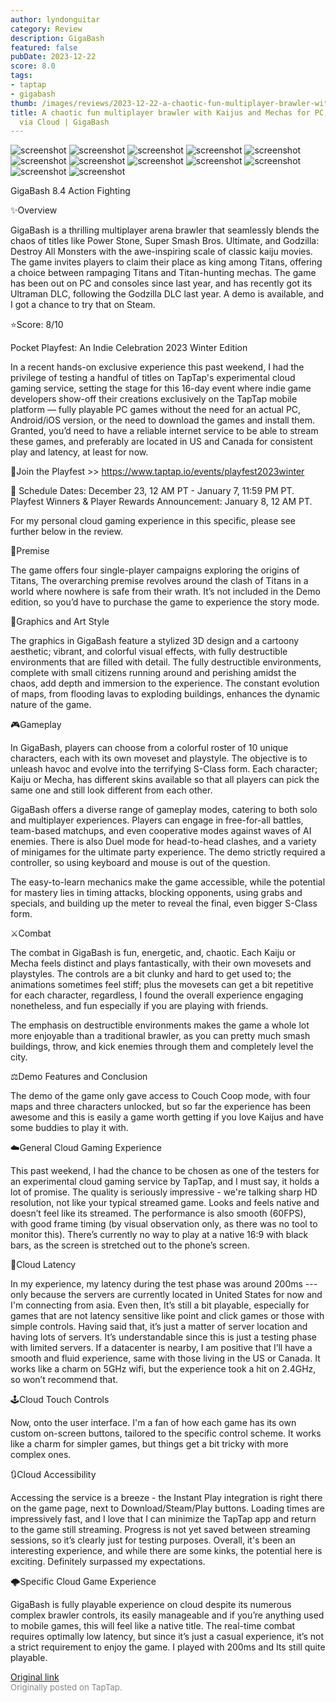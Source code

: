 ```yaml
---
author: lyndonguitar
category: Review
description: GigaBash
featured: false
pubDate: 2023-12-22
score: 8.0
tags:
- taptap
- gigabash
thumb: /images/reviews/2023-12-22-a-chaotic-fun-multiplayer-brawler-with-kaijus-and-mechas-for-pc-now-on-mobile-via-cloud---0.avif
title: A chaotic fun multiplayer brawler with Kaijus and Mechas for PC, now on Mobile
  via Cloud | GigaBash
---
```


<div class="gallery">
  <img src="/images/reviews/2023-12-22-a-chaotic-fun-multiplayer-brawler-with-kaijus-and-mechas-for-pc-now-on-mobile-via-cloud---0.avif" alt="screenshot" />
  <img src="/images/reviews/2023-12-22-a-chaotic-fun-multiplayer-brawler-with-kaijus-and-mechas-for-pc-now-on-mobile-via-cloud---1.avif" alt="screenshot" />
  <img src="/images/reviews/2023-12-22-a-chaotic-fun-multiplayer-brawler-with-kaijus-and-mechas-for-pc-now-on-mobile-via-cloud---2.avif" alt="screenshot" />
  <img src="/images/reviews/2023-12-22-a-chaotic-fun-multiplayer-brawler-with-kaijus-and-mechas-for-pc-now-on-mobile-via-cloud---3.avif" alt="screenshot" />
  <img src="/images/reviews/2023-12-22-a-chaotic-fun-multiplayer-brawler-with-kaijus-and-mechas-for-pc-now-on-mobile-via-cloud---4.avif" alt="screenshot" />
  <img src="/images/reviews/2023-12-22-a-chaotic-fun-multiplayer-brawler-with-kaijus-and-mechas-for-pc-now-on-mobile-via-cloud---5.avif" alt="screenshot" />
  <img src="/images/reviews/2023-12-22-a-chaotic-fun-multiplayer-brawler-with-kaijus-and-mechas-for-pc-now-on-mobile-via-cloud---6.avif" alt="screenshot" />
  <img src="/images/reviews/2023-12-22-a-chaotic-fun-multiplayer-brawler-with-kaijus-and-mechas-for-pc-now-on-mobile-via-cloud---7.avif" alt="screenshot" />
  <img src="/images/reviews/2023-12-22-a-chaotic-fun-multiplayer-brawler-with-kaijus-and-mechas-for-pc-now-on-mobile-via-cloud---8.avif" alt="screenshot" />
  <img src="/images/reviews/2023-12-22-a-chaotic-fun-multiplayer-brawler-with-kaijus-and-mechas-for-pc-now-on-mobile-via-cloud---9.avif" alt="screenshot" />
  <img src="/images/reviews/2023-12-22-a-chaotic-fun-multiplayer-brawler-with-kaijus-and-mechas-for-pc-now-on-mobile-via-cloud---10.avif" alt="screenshot" />
  <img src="/images/reviews/2023-12-22-a-chaotic-fun-multiplayer-brawler-with-kaijus-and-mechas-for-pc-now-on-mobile-via-cloud---11.avif" alt="screenshot" />
</div>

GigaBash
8.4
Action
Fighting

✨Overview

GigaBash is a thrilling multiplayer arena brawler that seamlessly blends the chaos of titles like Power Stone, Super Smash Bros. Ultimate, and Godzilla: Destroy All Monsters with the awe-inspiring scale of classic kaiju movies. The game invites players to claim their place as king among Titans, offering a choice between rampaging Titans and Titan-hunting mechas. The game has been out on PC and consoles since last year, and has recently got its Ultraman DLC, following the Godzilla DLC last year. A demo is available, and I got a chance to try that on Steam.

⭐️Score: 8/10

Pocket Playfest: An Indie Celebration 2023 Winter Edition

In a recent hands-on exclusive experience this past weekend, I had the privilege of testing a handful of titles on TapTap's experimental cloud gaming service, setting the stage for this 16-day event where indie game developers show-off their creations exclusively on the TapTap mobile platform — fully playable PC games without the need for an actual PC, Android/iOS version, or the need to download the games and install them.  Granted, you’d need to have a reliable internet service to be able to stream these games, and preferably are located in US and Canada for consistent play and latency, at least for now.

🔗Join the Playfest >>
https://www.taptap.io/events/playfest2023winter

📅 Schedule
Dates: December 23, 12 AM PT - January 7, 11:59 PM PT.
Playfest Winners & Player Rewards Announcement: January 8, 12 AM PT.

For my personal cloud gaming experience in this specific, please see further below in the review.

📖Premise

The game offers four single-player campaigns exploring the origins of Titans, The overarching premise revolves around the clash of Titans in a world where nowhere is safe from their wrath. It’s not included in the Demo edition, so you’d have to purchase the game to experience the story mode.

🎨Graphics and Art Style

The graphics in GigaBash feature a stylized 3D design and a cartoony aesthetic; vibrant, and colorful visual effects, with fully destructible environments that are filled with detail. The fully destructible environments, complete with small citizens running around and perishing amidst the chaos, add depth and immersion to the experience. The constant evolution of maps, from flooding lavas to exploding buildings, enhances the dynamic nature of the game.

🎮Gameplay

In GigaBash, players can choose from a colorful roster of 10 unique characters, each with its own moveset and playstyle. The objective is to unleash havoc and evolve into the terrifying S-Class form.  Each character; Kaiju or Mecha, has different skins available so that all players can pick the same one and still look different from each other.

GigaBash offers a diverse range of gameplay modes, catering to both solo and multiplayer experiences.  Players can engage in free-for-all battles, team-based matchups, and even cooperative modes against waves of AI enemies. There is also Duel mode for head-to-head clashes, and a variety of minigames for the ultimate party experience. The demo strictly required a controller, so using keyboard and mouse is out of the question.

The easy-to-learn mechanics make the game accessible, while the potential for mastery lies in timing attacks, blocking opponents, using grabs and specials, and building up the meter to reveal the final, even bigger S-Class form.

⚔️Combat

The combat in GigaBash is fun, energetic, and, chaotic. Each Kaiju or Mecha feels distinct and plays fantastically, with their own movesets and playstyles. The controls are a bit clunky and hard to get used to; the animations sometimes feel stiff; plus the movesets can get a bit repetitive for each character, regardless, I found the overall experience engaging nonetheless, and fun especially if you are playing with friends.

The emphasis on destructible environments makes the game a whole lot more enjoyable than a traditional brawler, as you can pretty much smash buildings, throw, and kick enemies through them and completely level the city.

⚖️Demo Features and Conclusion

The demo of the game only gave access to Couch Coop mode, with four maps and three characters unlocked, but so far the experience has been awesome and this is easily a game worth getting if you love Kaijus and have some buddies to play it with.

☁️General Cloud Gaming Experience

This past weekend, I had the chance to be chosen as one of the testers for an experimental cloud gaming service by TapTap, and I must say, it holds a lot of promise. The quality is seriously impressive - we're talking sharp HD resolution, not like your typical streamed game. Looks and feels native and doesn’t feel like its streamed. The performance is also smooth (60FPS), with good frame timing (by visual observation only, as there was no tool to monitor this). There’s currently no way to play at a native 16:9 with black bars, as the screen is stretched out to the phone’s screen.

📶Cloud Latency

In my experience, my latency during the test phase was around 200ms --- only because the servers are currently located in United States for now and I'm connecting from asia. Even then, It’s still a bit playable, especially for games that are not latency sensitive like point and click games or those with simple controls. Having said that, it’s just a matter of server location and having lots of servers. It’s understandable since this is just a testing phase with limited servers. If a datacenter is nearby, I am positive that I’ll have a smooth and fluid experience, same with those living in the US or Canada. It works like a charm on 5GHz wifi, but the experience took a hit on 2.4GHz, so won’t recommend that.

🕹Cloud Touch Controls

Now, onto the user interface. I'm a fan of how each game has its own custom on-screen buttons, tailored to the specific control scheme. It works like a charm for simpler games, but things get a bit tricky with more complex ones.

🔃Cloud Accessibility

Accessing the service is a breeze - the Instant Play integration is right there on the game page, next to Download/Steam/Play buttons.  Loading times are impressively fast, and I love that I can minimize the TapTap app and return to the game still streaming. Progress is not yet saved between streaming sessions, so it’s clearly just for testing purposes. Overall, it's been an interesting experience, and while there are some kinks, the potential here is exciting. Definitely surpassed my expectations.

🌩Specific Cloud Game Experience

GigaBash is fully playable experience on cloud despite its numerous complex brawler controls, its easily manageable and if you’re anything used to mobile games, this will feel like a native title. The real-time combat requires optimally low latency, but since it’s just a casual experience, it’s not a strict requirement to enjoy the game. I played with 200ms and Its still quite playable.

[Original link](https://www.taptap.io/post/6654221)<br><span style="font-size: 0.95em; color: #888;">Originally posted on TapTap.</span>